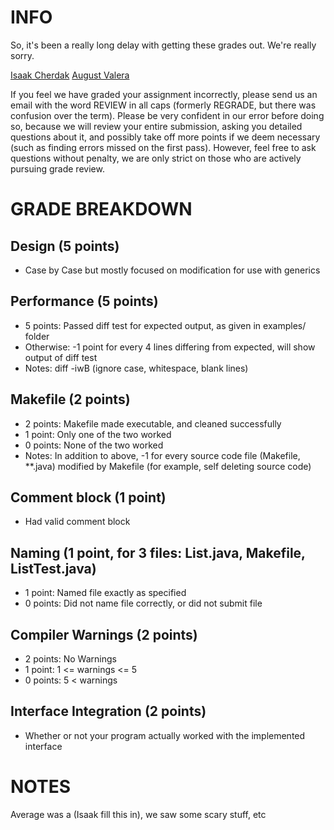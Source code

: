 # INFO
So, it's been a really long delay with getting these grades out. We're really
sorry.

[Isaak Cherdak](icherdak@ucsc.edu)
[August Valera](avalera@ucsc.edu)

If you feel we have graded your assignment incorrectly, please send us an email
with the word REVIEW in all caps (formerly REGRADE, but there was confusion over
the term). Please be very confident in our error before doing so, because we
will review your entire submission, asking you detailed questions about it, and
possibly take off more points if we deem necessary (such as finding errors
missed on the first pass). However, feel free to ask questions without penalty,
we are only strict on those who are actively pursuing grade review.

# GRADE BREAKDOWN

## Design (5 points)
* Case by Case but mostly focused on modification for use with generics

## Performance (5 points)
* 5 points: Passed diff test for expected output, as given in examples/ folder
* Otherwise: -1 point for every 4 lines differing from expected, will show
  output of diff test
* Notes: diff -iwB (ignore case, whitespace, blank lines)

## Makefile (2 points)
* 2 points: Makefile made executable, and cleaned successfully
* 1 point: Only one of the two worked
* 0 points: None of the two worked
* Notes: In addition to above, -1 for every source code file (Makefile,
  **.java) modified by Makefile (for example, self deleting source code)

## Comment block (1 point)
* Had valid comment block

## Naming (1 point, for 3 files: List.java, Makefile, ListTest.java)
* 1 point: Named file exactly as specified
* 0 points: Did not name file correctly, or did not submit file

## Compiler Warnings (2 points)
* 2 points: No Warnings
* 1 point: 1 <= warnings <= 5
* 0 points: 5 < warnings

## Interface Integration (2 points)
* Whether or not your program actually worked with the implemented interface

# NOTES
Average was a (Isaak fill this in), we saw some scary stuff, etc
